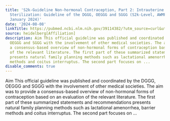 ```yaml
---
title: 'S2k-Guideline Non-hormonal Contraception, Part 2: Intrauterine Devices and
  Sterilization: Guideline of the DGGG, OEGGG and SGGG (S2k-Level, AWMF Registry No. 015 - 095,
  January 2024)'
date: '2024-08-08'
linkTitle: https://pubmed.ncbi.nlm.nih.gov/39114382/?utm_source=curl&utm_medium=rss&utm_campaign=pubmed-2&utm_content=1FakS-2QOkCT8HsMOQP1bCRQ4YzyumYOmxmF0moLsQ3dFB1E9V&fc=20220326224207&ff=20240808182348&v=2.18.0.post9+e462414
source: heidelberg[Affiliation]
description: Aim This official guideline was published and coordinated by the DGGG,
  OEGGG and SGGG with the involvement of other medical societies. The aim was to provide
  a consensus-based overview of non-hormonal forms of contraception based on an evaluation
  of the relevant literature. The first part of these summarized statements and recommendations
  presents natural family planning methods such as lactational amenorrhea, barrier
  methods and coitus interruptus. The second part focuses on ...
disable_comments: true
---
```

Aim This official guideline was published and coordinated by the DGGG, OEGGG and SGGG with the involvement of other medical societies. The aim was to provide a consensus-based overview of non-hormonal forms of contraception based on an evaluation of the relevant literature. The first part of these summarized statements and recommendations presents natural family planning methods such as lactational amenorrhea, barrier methods and coitus interruptus. The second part focuses on ...